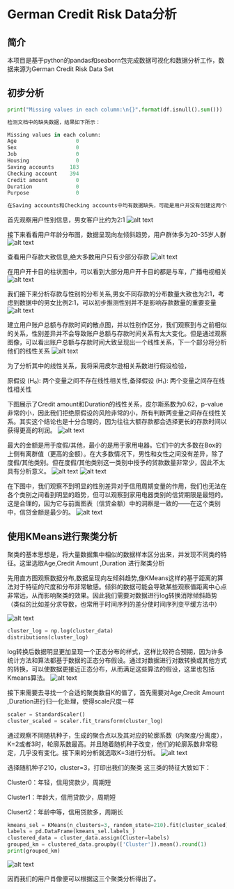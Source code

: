 # German Credit Risk Data分析

## 简介

本项目是基于python的pandas和seaborn包完成数据可视化和数据分析工作，数据来源为German Credit Risk Data Set

## 初步分析
```python
print("Missing values in each column:\n{}".format(df.isnull().sum()))

检测文档中的缺失数据，结果如下所示：

Missing values in each column:
Age                   0
Sex                   0
Job                   0
Housing               0
Saving accounts     183
Checking account    394
Credit amount         0
Duration              0
Purpose               0

在Saving accounts和Checking accounts中均有数据缺失，可能是用户并没有创建这两个相关的账户导致数据缺失
```
首先观察用户性别信息，男女客户比约为2:1
![alt text](Sex.png 'Optional Title')

接下来看看用户年龄分布图，数据呈现向左倾斜趋势，用户群体多为20-35岁人群
![alt text](Age.jpg 'Optional Title')

查看用户存款大致信息,绝大多数用户只有少部分存款
![alt text](Savings.jpg 'Optional Title')

在用户开卡目的柱状图中，可以看到大部分用户开卡目的都是与车，广播电视相关
![alt text](Purpose_VS_Credits.png 'Optional Title')

我们接下来分析存款与性别的分布关系,男女不同存款的分布数量大致也为2:1，考虑到数据中的男女比例2:1，可以初步推测性别并不是影响存款数量的重要变量
![alt text](Saving%20VS%20Sex.jpg)

建立用户账户总额与存款时间的散点图，并以性别作区分，我们观察到与之前相似的关系，性别差异并不会导致账户总额与存款时间关系有太大变化。但是通过观察图像，可以看出账户总额与存款时间大致呈现出一个线性关系，下一个部分将分析他们的线性关系
![alt text](Saving_accounts_scatter.png)

为了分析其中的线性关系，我将采用皮尔逊相关系数进行假设检验，

原假设 (H₀): 两个变量之间不存在线性相关性,备择假设 (H₁): 两个变量之间存在线性相关性

下图展示了Credit amount和Duration的线性关系，皮尔斯系数为0.62，p-value非常的小，因此我们拒绝原假设的风险非常的小，所有判断两变量之间存在线性关系。其实这个结论也是十分合理的，因为往往大额存款都会选择更长的存款时间以获得更高的利润。
![alt text](linear_credit_duration.jpg)



最大的金额是用于度假/其他，最小的是用于家用电器。它们中的大多数在Box的上侧有离群值（更高的金额）。在大多数情况下，男性和女性之间没有差异，除了度假/其他类别。但在度假/其他类别这一类别中授予的贷款数量非常少，因此不太具有分析意义。
![alt text](Box_purpose_credit.png)
![alt text](n_credits.png)

在下图中，我们观察不到明显的性别差异对于信用周期变量的作用，我们也无法在各个类别之间看到明显的趋势，但可以观察到家用电器类别的信贷期限是最短的。这是合理的，因为它与前面图表（信贷金额）中的洞察是一致的——在这个类别中，信贷金额是最少的。
![alt text](Box_purpose_duration.png)


## 使用KMeans进行聚类分析

聚类的基本思想是，将大量数据集中相似的数据样本区分出来，并发现不同类的特征。这里选取Age,Credit Amount ,Duration 进行聚类分析

先用直方图观察数据分布,数据呈现向左倾斜趋势,像KMeans这样的基于距离的算法对于特征的尺度和分布非常敏感。倾斜的数据可能会导致某些观察值距离中心点非常远，从而影响聚类的效果。因此我们需要对数据进行log转换消除倾斜趋势
（类似的比如差分求导数，也常用于时间序列的差分使时间序列变平缓方法中）


![alt text](Histogram.png)


```python
cluster_log = np.log(cluster_data)
distributions(cluster_log)
```
log转换后数据明显更加呈现一个正态分布的样式，这样比较符合预期，因为许多统计方法和算法都基于数据的正态分布假设。通过对数据进行对数转换或其他方式的转换，可以使数据更接近正态分布，从而满足这些算法的假设，这里也包括Kmeans算法。
![alt text](Histogram2.png)

接下来需要去寻找一个合适的聚类数目K的值了，首先需要对Age,Credit Amount ,Duration进行归一化处理，使得scale尺度一样
```python
scaler = StandardScaler()
cluster_scaled = scaler.fit_transform(cluster_log)
```

通过观察不同随机种子，生成的聚合点以及其对应的轮廓系数（内聚度/分离度），K=2或者3时，轮廓系数最高。并且随着随机种子改变，他们的轮廓系数非常稳定，几乎没有变化。接下来的分析就选取K=3进行分析。
![alt text](Heat_map_cluster.png)



选择随机种子210，cluster=3，打印出我们的聚类
这三类的特征大致如下：

Cluster0：年轻，信用贷款少，周期短

Cluster1：年龄大，信用贷款少，周期短

Clusert2：年龄中等，信用贷款多，周期长

```python
kmeans_sel = KMeans(n_clusters=3, random_state=210).fit(cluster_scaled)
labels = pd.DataFrame(kmeans_sel.labels_)
clustered_data = cluster_data.assign(Cluster=labels)
grouped_km = clustered_data.groupby(['Cluster']).mean().round(1)
print(grouped_km)
```
![alt text](Cluster.png)

因而我们的用户肖像便可以根据这三个聚类分析得出了。
